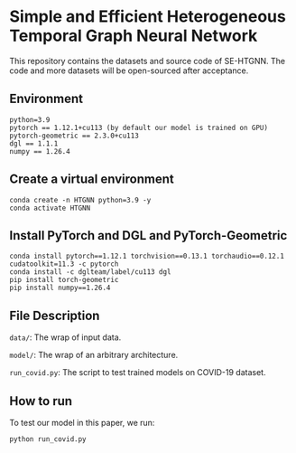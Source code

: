 # Simple and Efficient Heterogeneous Temporal Graph Neural Network

This repository contains the datasets and source code of SE-HTGNN. 
The code and more datasets will be open-sourced after acceptance.

## Environment

```
python=3.9
pytorch == 1.12.1+cu113 (by default our model is trained on GPU)
pytorch-geometric == 2.3.0+cu113
dgl == 1.1.1
numpy == 1.26.4 
```

## Create a virtual environment
```
conda create -n HTGNN python=3.9 -y
conda activate HTGNN
```
## Install PyTorch and DGL and PyTorch-Geometric
```
conda install pytorch==1.12.1 torchvision==0.13.1 torchaudio==0.12.1 cudatoolkit=11.3 -c pytorch
conda install -c dglteam/label/cu113 dgl
pip install torch-geometric
pip install numpy==1.26.4 
```

## File Description

`data/`: The wrap of input data.

`model/`: The wrap of an arbitrary architecture.

`run_covid.py`: The script to test trained models on COVID-19 dataset.


## How to run
To test our model in this paper, we run:
```shell
python run_covid.py
```
